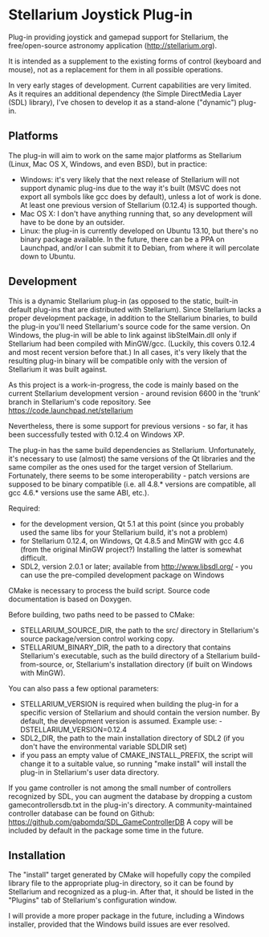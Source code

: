 Stellarium Joystick Plug-in
===========================

Plug-in providing joystick and gamepad support for Stellarium,
the free/open-source astronomy application (http://stellarium.org).

It is intended as a supplement to the existing forms of control (keyboard and
mouse), not as a replacement for them in all possible operations.

In very early stages of development. Current capabilities are very limited.
As it requires an additional dependency (the Simple DirectMedia Layer (SDL)
library), I've chosen to develop it as a stand-alone ("dynamic") plug-in.

Platforms
---------

The plug-in will aim to work on the same major platforms as Stellarium (Linux,
Mac OS X, Windows, and even BSD), but in practice:
 - Windows: it's very likely that the next release of Stellarium will not
 support dynamic plug-ins due to the way it's built (MSVC does not export all
 symbols like gcc does by default), unless a lot of work is done. At least
 one previous version of Stellarium (0.12.4) is supported though.
 - Mac OS X: I don't have anything running that, so any development will have to
 be done by an outsider.
 - Linux: the plug-in is currently developed on Ubuntu 13.10, but there's no
 binary package available. In the future, there can be a PPA on Launchpad,
 and/or I can submit it to Debian, from where it will percolate down to Ubuntu.

Development
-----------

This is a dynamic Stellarium plug-in (as opposed to the static, built-in default
plug-ins that are distributed with Stellarium). Since Stellarium lacks a proper
development package, in addition to the Stellarium binaries, to build
the plug-in you'll need Stellarium's source code for the same version.
On Windows, the plug-in will be able to link against libStelMain.dll only if
Stellarium had been compiled with MinGW/gcc. (Luckily, this covers 0.12.4 and
most recent version before that.) In all cases, it's very likely that
the resulting plug-in binary will be compatible only with the version of
Stellarium it was built against.

As this project is a work-in-progress, the code is mainly based on the current
Stellarium development version - around revision 6600 in the 'trunk' branch in
Stellarium's code repository. See https://code.launchpad.net/stellarium

Nevertheless, there is some support for previous versions - so far, it has been
successfully tested with 0.12.4 on Windows XP.

The plug-in  has the same build dependencies as Stellarium. Unfortunately,
it's necessary to use (almost) the same versions of the Qt libraries and
the same compiler as the ones used for the target version of Stellarium.
Fortunately, there seems to be some interoperability - patch versions are
supposed to be binary compatible (i.e. all 4.8.* versions are compatible,
all gcc 4.6.* versions use the same ABI, etc.).

Required:
 - for the development version, Qt 5.1 at this point (since you probably used
 the same libs for your Stellarium build, it's not a problem)
 - for Stellarium 0.12.4, on Windows, Qt 4.8.5 and MinGW with gcc 4.6
 (from the original MinGW project?) Installing the latter is somewhat difficult.
 - SDL2, version 2.0.1 or later; available from http://www.libsdl.org/ - you
 can use the pre-compiled development package on Windows

 CMake is necessary to process the build script.
 Source code documentation is based on Doxygen.

Before building, two paths need to be passed to CMake:
- STELLARIUM_SOURCE_DIR, the path to the src/ directory in Stellarium's
source package/version control working copy. 
- STELLARIUM_BINARY_DIR, the path to a directory that contains Stellarium's
executable, such as the build directory of a Stellarium build-from-source, or,
Stellarium's installation directory (if built on Windows with MinGW).

You can also pass a few optional parameters:
- STELLARIUM_VERSION is required when building the plug-in for a specific
version of Stellarium and should contain the version number. By default,
the development version is assumed. Example use: -DSTELLARIUM_VERSION=0.12.4 
- SDL2_DIR, the path to the main installation directory of SDL2
(if you don't have the environmental variable SDLDIR set)
- if you pass an empty value of CMAKE_INSTALL_PREFIX, the script will change it
to a suitable value, so running "make install" will install the plug-in in
Stellarium's user data directory.

If you game controller is not among the small number of controllers recognized
by SDL, you can augment the database by dropping a custom gamecontrollersdb.txt
in the plug-in's directory. A community-maintained controller database
can be found on Github: https://github.com/gabomdq/SDL_GameControllerDB
A copy will be included by default in the package some time in the future.

Installation
------------

The "install" target generated by CMake will hopefully copy the compiled
library file to the appropriate plug-in directory, so it can be found by
Stellarium and recognized as a plug-in. After that, it should be listed in
the "Plugins" tab of Stellarium's configuration window.

I will provide a more proper package in the future, including a Windows
installer, provided that the Windows build issues are ever resolved.
